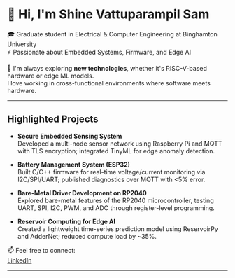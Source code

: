 # 👋 Hi, I'm Shine Vattuparampil Sam

🎓 Graduate student in Electrical & Computer Engineering at Binghamton University  
⚡ Passionate about Embedded Systems, Firmware, and Edge AI  

🔎 I'm always exploring **new technologies**, whether it's RISC-V-based hardware or edge ML models.  
I love working in cross-functional environments where software meets hardware.

---
##  Highlighted Projects

- **Secure Embedded Sensing System**  
  Developed a multi-node sensor network using Raspberry Pi and MQTT with TLS encryption; integrated TinyML for edge anomaly detection.

- **Battery Management System (ESP32)**  
  Built C/C++ firmware for real-time voltage/current monitoring via I2C/SPI/UART; published diagnostics over MQTT with <5% error.

- **Bare-Metal Driver Development on RP2040**  
  Explored bare-metal features of the RP2040 microcontroller, testing UART, SPI, I2C, PWM, and ADC through register-level programming.

- **Reservoir Computing for Edge AI**  
  Created a lightweight time-series prediction model using ReservoirPy and AdderNet; reduced compute load by ~35%.


📫 Feel free to connect:  
[LinkedIn](https://linkedin.com/in/shine-v-sam)

---



<!--
**shinesvs/shinesvs** is a ✨ _special_ ✨ repository because its `README.md` (this file) appears on your GitHub profile.

Here are some ideas to get you started:

- 🔭 I’m currently working on ...
- 🌱 I’m currently learning ...
- 👯 I’m looking to collaborate on ...
- 🤔 I’m looking for help with ...
- 💬 Ask me about ...
- 📫 How to reach me: ...
- 😄 Pronouns: ...
- ⚡ Fun fact: ...
-->
